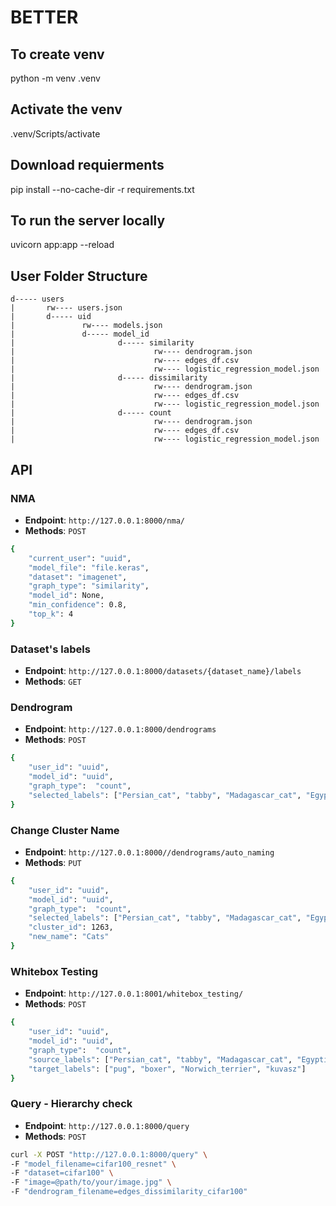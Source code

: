 # BETTER

## To create venv
python -m venv .venv

## Activate the venv
.venv/Scripts/activate

## Download requierments 
pip install --no-cache-dir -r requirements.txt

## To run the server locally
uvicorn app:app --reload

## User Folder Structure

```
d----- users
|       rw---- users.json
|       d----- uid
|               rw---- models.json
|               d----- model_id
|                       d----- similarity
|                               rw---- dendrogram.json
|                               rw---- edges_df.csv
|                               rw---- logistic_regression_model.json
|                       d----- dissimilarity
|                               rw---- dendrogram.json
|                               rw---- edges_df.csv
|                               rw---- logistic_regression_model.json
|                       d----- count
|                               rw---- dendrogram.json
|                               rw---- edges_df.csv
|                               rw---- logistic_regression_model.json
```


## API

### NMA
- **Endpoint**: `http://127.0.0.1:8000/nma/`
- **Methods**: `POST`


```bash
{
    "current_user": "uuid",
    "model_file": "file.keras",
    "dataset": "imagenet",
    "graph_type": "similarity",
    "model_id": None,
    "min_confidence": 0.8,
    "top_k": 4
}
```

### Dataset's labels
- **Endpoint**: `http://127.0.0.1:8000/datasets/{dataset_name}/labels`
- **Methods**: `GET`


### Dendrogram

- **Endpoint**: `http://127.0.0.1:8000/dendrograms`
- **Methods**: `POST`

```bash
{
    "user_id": "uuid",
    "model_id": "uuid",
    "graph_type":  "count",
    "selected_labels": ["Persian_cat", "tabby", "Madagascar_cat", "Egyptian_cat", "pug", "boxer", "Norwich_terrier", "kuvasz", "minivan"]
}
```

### Change Cluster Name

- **Endpoint**: `http://127.0.0.1:8000//dendrograms/auto_naming`
- **Methods**: `PUT`

```bash
{
    "user_id": "uuid",
    "model_id": "uuid",
    "graph_type":  "count",
    "selected_labels": ["Persian_cat", "tabby", "Madagascar_cat", "Egyptian_cat", "pug", "boxer", "Norwich_terrier", "kuvasz", "minivan"],
    "cluster_id": 1263,
    "new_name": "Cats"
}
```

### Whitebox Testing
- **Endpoint**: `http://127.0.0.1:8001/whitebox_testing/`
- **Methods**: `POST`


```bash
{
    "user_id": "uuid",
    "model_id": "uuid",
    "graph_type":  "count",
    "source_labels": ["Persian_cat", "tabby", "Madagascar_cat", "Egyptian_cat"],
    "target_labels": ["pug", "boxer", "Norwich_terrier", "kuvasz"]
}
```

### Query - Hierarchy check
- **Endpoint**: `http://127.0.0.1:8000/query`
- **Methods**: `POST`


```bash
curl -X POST "http://127.0.0.1:8000/query" \
-F "model_filename=cifar100_resnet" \
-F "dataset=cifar100" \
-F "image=@path/to/your/image.jpg" \
-F "dendrogram_filename=edges_dissimilarity_cifar100"
```
